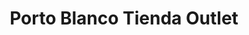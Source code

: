 ---
title: "Porto Blanco Tienda Outlet"
url: /guadalajara/porto-blanco-tienda-outlet/
shop: ropa
---